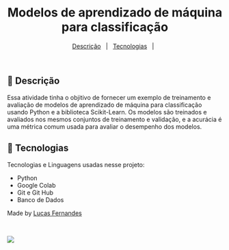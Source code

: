 <h1 align="center">Modelos de aprendizado de máquina para classificação</h1>

<p align="center">
  <a href="#dart-descrição">Descrição</a> &#xa0; | &#xa0; 
  <a href="#rocket-tecnologias">Tecnologias</a> &#xa0; | &#xa0;
</p>

<br>

## :dart: Descrição

Essa atividade tinha o objitivo de fornecer um exemplo de treinamento e avaliação de modelos de aprendizado de máquina para classificação usando Python e a biblioteca Scikit-Learn. 
Os modelos são treinados e avaliados nos mesmos conjuntos de treinamento e validação, e a acurácia é uma métrica comum usada para avaliar o desempenho dos modelos.

## :rocket: Tecnologias

Tecnologias e Linguagens usadas nesse projeto:

- Python
- Google Colab
- Git e Git Hub
- Banco de Dados

Made by <a href="https://github.com/Luca5Fernandes" target="_blank">Lucas Fernandes</a>

&#xa0;

<p align="left">
<img src="http://img.shields.io/static/v1?label=STATUS&message=EM%20DESENVOLVIMENTO&color=GREEN&style=for-the-badge"/>
</p>
